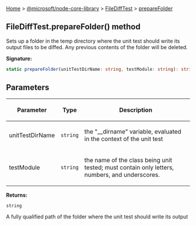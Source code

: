 [Home](./index) &gt; [@microsoft/node-core-library](./node-core-library.md) &gt; [FileDiffTest](./node-core-library.filedifftest.md) &gt; [prepareFolder](./node-core-library.filedifftest.preparefolder.md)

## FileDiffTest.prepareFolder() method

Sets up a folder in the temp directory where the unit test should write its output files to be diffed. Any previous contents of the folder will be deleted.

<b>Signature:</b>

```typescript
static prepareFolder(unitTestDirName: string, testModule: string): string;
```

## Parameters

|  <p>Parameter</p> | <p>Type</p> | <p>Description</p> |
|  --- | --- | --- |
|  <p>unitTestDirName</p> | <p>`string`</p> | <p>the "\_\_dirname" variable, evaluated in the context of the unit test</p> |
|  <p>testModule</p> | <p>`string`</p> | <p>the name of the class being unit tested; must contain only letters, numbers, and underscores.</p> |

<b>Returns:</b>

`string`

A fully qualified path of the folder where the unit test should write its output

